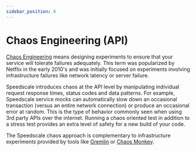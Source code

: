 ```yaml
---
sidebar_position: 6
---
```


# Chaos Engineering (API)

[Chaos Engineering](https://en.wikipedia.org/wiki/Chaos_engineering#Days_of_Chaos) means designing experiments to ensure that your service will tolerate failures adequately. This term was popularized by Netflix in the early 2010's and was initially focused on experiments involving infrastructure failures like network latency or server failure.

Speedscale introduces chaos at the API level by manipulating individual request response times, status codes and data patterns. For example, Speedscale service mocks can automatically slow down an occasional transaction (versus an entire network connection) or produce an occasional error at random. This is the type of behavior commonly seen when using 3rd party APIs over the internet. Running a chaos oriented test in addition to a stress test provides an extra level of safety for a new build of your code. 

The Speedscale chaos approach is complementary to infrastructure experiments provided by tools like [Gremlin](https://www.gremlin.com/) or [Chaos Monkey](https://netflix.github.io/chaosmonkey/).
